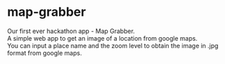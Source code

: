 # map-grabber
Our first ever hackathon app - Map Grabber.<br>
A simple web app to get an image of a location from google maps.<br>
You can input a place name and the zoom level to obtain the image in .jpg format from google maps.<br>
